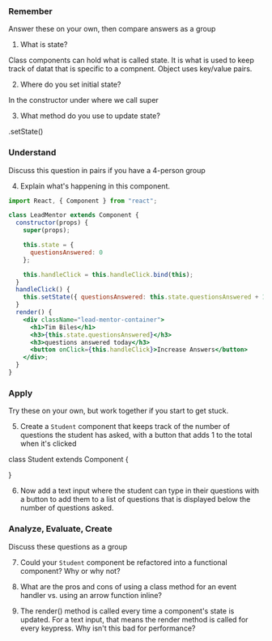 ### Remember

Answer these on your own, then compare answers as a group

1.  What is state?

Class components can hold what is called state.  It is what is used to keep track of datat that is specific to a compnent.  Object uses key/value pairs.

2.  Where do you set initial state?

In the constructor under where we call super

3.  What method do you use to update state?

.setState()

### Understand

Discuss this question in pairs if you have a 4-person group

4.  Explain what's happening in this component.

```jsx
import React, { Component } from "react";

class LeadMentor extends Component {
  constructor(props) {
    super(props);

    this.state = {
      questionsAnswered: 0
    };

    this.handleClick = this.handleClick.bind(this);
  }
  handleClick() {
    this.setState({ questionsAnswered: this.state.questionsAnswered + 1 });
  }
  render() {
    <div className="lead-mentor-container">
      <h1>Tim Biles</h1>
      <h3>{this.state.questionsAnswered}</h3>
      <h3>questions answered today</h3>
      <button onClick={this.handleClick}>Increase Answers</button>
    </div>;
  }
}
```

### Apply

Try these on your own, but work together if you start to get stuck.

5.  Create a `Student` component that keeps track of the number of questions the student has asked, with a button that adds 1 to the total when it's clicked

class Student extends Component {

}

6.  Now add a text input where the student can type in their questions with a button to add them to a list of questions that is displayed below the number of questions asked.

### Analyze, Evaluate, Create

Discuss these questions as a group

7.  Could your `Student` component be refactored into a functional component? Why or why not?

8.  What are the pros and cons of using a class method for an event handler vs. using an arrow function inline?

9.  The render() method is called every time a component's state is updated. For a text input, that means the render method is called for every keypress. Why isn't this bad for performance?
